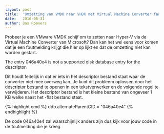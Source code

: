 ```yaml
---
layout: post
title:  "Omzetting van VMDK naar VHDX met Virtual Machine Converter faalt"
date:   2016-05-31
author: Bas Roovers
---
```

Probeer je een VMware VMDK schijf om te zetten naar Hyper-V via de Virtual Machine Converter van Microsoft? Dan kan het wel eens voor komen dat je een foutmelding krijgt die hier op lijkt en dat de omzetting niet kan worden gestart.

The entry 046a40e4 is not a supported disk database entry for the descriptor.

Dit houdt feitelijk in dat er iets in het descriptor bestand staat waar de converter niet mee overweg kan. Je kunt dit probleem oplossen door het descriptor bestand te openen in een tekstverwerker en de volgende regel te verwijderen. Het descriptor bestand is het kleine bestand van ongeveer 1 KB welke naast het -flat bestand staat.

{% highlight cmd %}
ddb.alternateParentCID = "046a40e4"
{% endhighlight %}

De code 046a40e4 zal waarschijnlijk anders zijn dus kijk voor jouw code in de foutmelding die je kreeg.